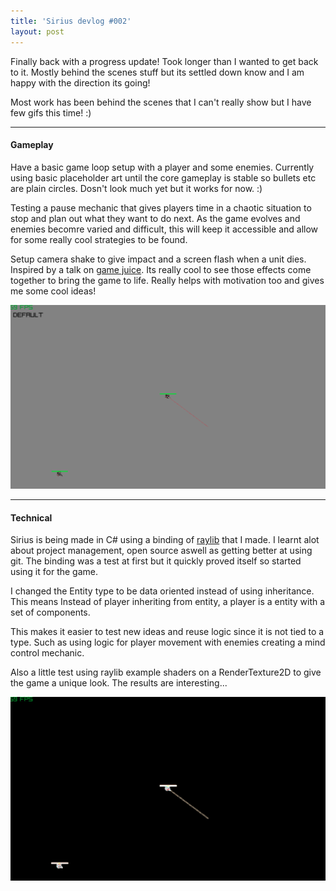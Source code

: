 ```yaml
---
title: 'Sirius devlog #002'
layout: post
---
```


Finally back with a progress update!
Took longer than I wanted to get back to it. Mostly behind the scenes stuff but its settled down know and I am happy with the direction its going!

Most work has been behind the scenes that I can't really show but I have few gifs this time! :)

<hr>

#### Gameplay

Have a basic game loop setup with a player and some enemies. Currently using basic placeholder art until the core gameplay is stable so bullets etc are plain circles. Dosn't look much yet but it works for now. :)

Testing a pause mechanic that gives players time in a chaotic situation to stop and plan out what they want to do next. As the game evolves and enemies becomre varied and difficult, this will keep it accessible and allow for some really cool strategies to be found.

Setup camera shake to give impact and a screen flash when a unit dies. Inspired by a talk on [game juice](https://www.youtube.com/watch?v=Fy0aCDmgnxg&ab_channel=grapefrukt). Its really cool to see those effects come together to bring the game to life. Really helps with motivation too and gives me some cool ideas!

![progress](/assets/gifs/Sirius1-60.gif)

<hr>

#### Technical
Sirius is being made in C# using a binding of [raylib](https://github.com/ChrisDill/Raylib-cs) that I made. I learnt alot about project management, open source aswell as getting better at using git. The binding was a test at first but it quickly proved itself so started using it for the game.

I changed the Entity type to be data oriented instead of using inheritance. This means Instead of player inheriting from entity, a player is a entity with a set of components. 

This makes it easier to test new ideas and reuse logic since it is not tied to a type. Such as using logic for player movement with enemies creating a mind control mechanic.

Also a little test using raylib example shaders on a RenderTexture2D to give the game a unique look. The results are interesting...

![progress](/assets/gifs/Sirius2-60.gif)
